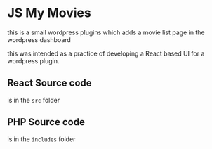 # JS My Movies

this is a small wordpress plugins which adds a movie list page in the wordpress dashboard

this was intended as a practice of developing a React based UI for a wordpress plugin.

## React Source code

is in the `src` folder

## PHP Source code

is in the `includes` folder

